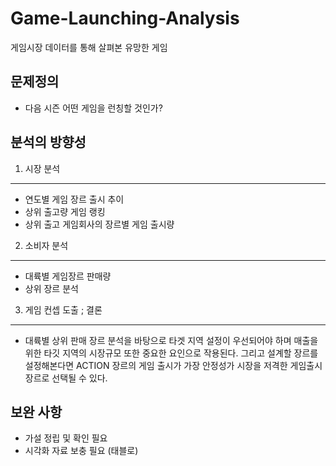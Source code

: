# Game-Launching-Analysis
게임시장 데이터를 통해 살펴본 유망한 게임
## 문제정의
* 다음 시즌 어떤 게임을 런칭할 것인가?
## 분석의 방향성
1. 시장 분석
*  *  *
* 연도별 게임 장르 출시 추이
* 상위 출고량 게임 랭킹
* 상위 출고 게임회사의 장르별 게임 출시량
2. 소비자 분석
*  *  *
* 대륙별 게임장르 판매량
* 상위 장르 분석
3. 게임 컨셉 도출 ; 결론
*  *  *
* 대륙별 상위 판매 장르 분석을 바탕으로 타겟 지역 설정이 우선되어야 하며 매출을 위한 타깃 지역의 시장규모 또한 중요한 요인으로 작용된다. 그리고 설계할 장르를 설정해본다면 ACTION 장르의 게임 출시가 가장 안정성가 시장을 저격한 게임출시 장르로 선택될 수 있다.
## 보완 사항
* 가설 정립 및 확인 필요
* 시각화 자료 보충 필요 (태블로)
